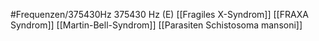 #Frequenzen/375430Hz
375430 Hz (E)
[[Fragiles X-Syndrom]]
[[FRAXA Syndrom]]
[[Martin-Bell-Syndrom]]
[[Parasiten Schistosoma mansoni]]